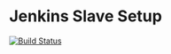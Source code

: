 # Jenkins Slave Setup

[![Build Status](https://travis-ci.org/ChristopherDavenport/ansible-role-jenkins-slave.svg?branch=master)](https://travis-ci.org/ChristopherDavenport/ansible-role-jenkins-slave)
